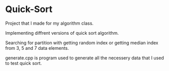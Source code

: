 # Quick-Sort
Project that I made for my algorithm class.

Implementing diffrent versions of quick sort algorithm.

Searching for partition with getting random index or getting median index from 3, 5 and 7 data elements.

generate.cpp is program used to generate all the necessery data that I used to test quick sort.

